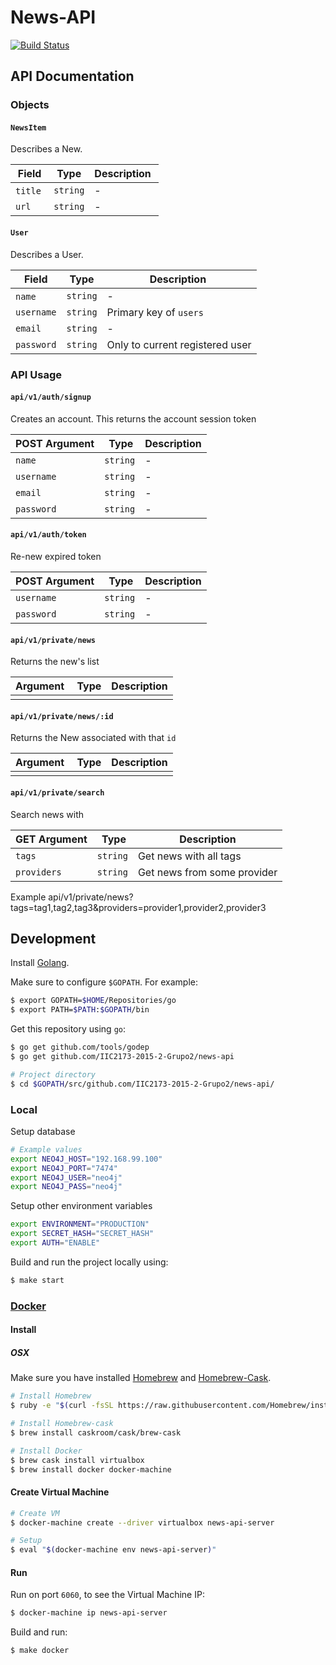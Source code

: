 # News-API
[![Build Status](https://travis-ci.org/IIC2173-2015-2-Grupo2/news-api.svg)](https://travis-ci.org/IIC2173-2015-2-Grupo2/news-api)

## API Documentation

### Objects

#### `NewsItem`

Describes a New.

| Field | Type | Description |
|-------|------|-------------|
| `title` | `string` | - |
| `url` | `string` | - |

#### `User`

Describes a User.

| Field | Type | Description |
|-------|------|-------------|
| `name` | `string` | - |
| `username` | `string` | Primary key of `users` |
| `email` | `string` | - |
| `password` | `string` | Only to current registered user |

### API Usage

#### `api/v1/auth/signup`

Creates an account. This returns the account session token

| POST Argument | Type | Description |
|----------|------|-------------|
| `name`  | `string`| - |
| `username`  | `string`| - |
| `email` | `string`| - |
| `password`  | `string`| - |

#### `api/v1/auth/token`

Re-new expired token

| POST Argument | Type | Description |
|----------|------|-------------|
| `username`  | `string`| - |
| `password`  | `string`| - |

#### `api/v1/private/news`

Returns the new's list

| Argument | Type | Description |
|----------|------|-------------|
|          |      |             |

#### `api/v1/private/news/:id`

Returns the New associated with that `id`

| Argument | Type | Description |
|----------|------|-------------|
|          |      |             |

#### `api/v1/private/search`

Search news with

| GET Argument | Type | Description |
|----------|------|-------------|
| `tags`     |   `string`   |      Get news with all tags       |
| `providers`|   `string`   |      Get news from some provider       |

Example
api/v1/private/news?tags=tag1,tag2,tag3&providers=provider1,provider2,provider3


## Development

Install [Golang](https://golang.org/).

Make sure to configure `$GOPATH`. For example:
```sh
$ export GOPATH=$HOME/Repositories/go
$ export PATH=$PATH:$GOPATH/bin
```

Get this repository using `go`:
```sh
$ go get github.com/tools/godep
$ go get github.com/IIC2173-2015-2-Grupo2/news-api

# Project directory
$ cd $GOPATH/src/github.com/IIC2173-2015-2-Grupo2/news-api/
```

### Local

Setup database
```sh
# Example values
export NEO4J_HOST="192.168.99.100"
export NEO4J_PORT="7474"
export NEO4J_USER="neo4j"
export NEO4J_PASS="neo4j"
```

Setup other environment variables
```sh
export ENVIRONMENT="PRODUCTION"
export SECRET_HASH="SECRET_HASH"
export AUTH="ENABLE"
```

Build and run the project locally using:
```sh
$ make start
```

### [Docker](https://www.docker.com/)

#### Install

##### OSX
Make sure you have installed [Homebrew](http://brew.sh/) and [Homebrew-Cask](http://caskroom.io/).
```sh
# Install Homebrew
$ ruby -e "$(curl -fsSL https://raw.githubusercontent.com/Homebrew/install/master/install)"

# Install Homebrew-cask
$ brew install caskroom/cask/brew-cask

# Install Docker
$ brew cask install virtualbox
$ brew install docker docker-machine
```

#### Create Virtual Machine
```sh
# Create VM
$ docker-machine create --driver virtualbox news-api-server

# Setup
$ eval "$(docker-machine env news-api-server)"
```

#### Run
Run on port `6060`, to see the Virtual Machine IP:
```sh
$ docker-machine ip news-api-server
```

Build and run:
```sh
$ make docker
```
